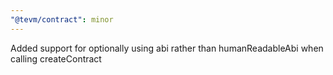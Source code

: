 ```yaml
---
"@tevm/contract": minor
---
```


Added support for optionally using abi rather than humanReadableAbi when calling createContract
